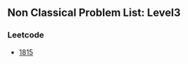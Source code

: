 ## Non Classical Problem List: Level3


### Leetcode
- [1815](/dynamic_programming/non_classical/l3-lc-1815)



